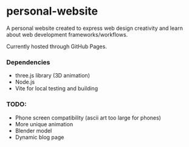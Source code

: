 # personal-website

A personal website created to express web design creativity and learn about web development frameworks/workflows.

Currently hosted through GitHub Pages.

### Dependencies

+ three.js library (3D animation)
+ Node.js
+ Vite for local testing and building

### TODO:

+ Phone screen compatibility (ascii art too large for phones)
+ More unique animation
+ Blender model
+ Dynamic blog page
